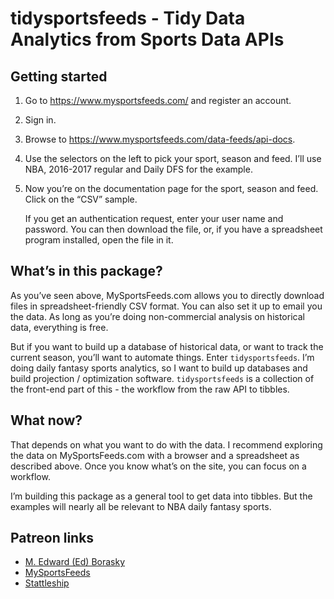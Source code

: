 tidysportsfeeds - Tidy Data Analytics from Sports Data APIs
================

## Getting started

1.  Go to <https://www.mysportsfeeds.com/> and register an account.

2.  Sign in.

3.  Browse to <https://www.mysportsfeeds.com/data-feeds/api-docs>.

4.  Use the selectors on the left to pick your sport, season and feed.
    I’ll use NBA, 2016-2017 regular and Daily DFS for the example.

5.  Now you’re on the documentation page for the sport, season and feed.
    Click on the “CSV” sample.
    
    If you get an authentication request, enter your user name and
    password. You can then download the file, or, if you have a
    spreadsheet program installed, open the file in it.

## What’s in this package?

As you’ve seen above, MySportsFeeds.com allows you to directly download
files in spreadsheet-friendly CSV format. You can also set it up to
email you the data. As long as you’re doing non-commercial analysis on
historical data, everything is free.

But if you want to build up a database of historical data, or want to
track the current season, you’ll want to automate things. Enter
`tidysportsfeeds`. I’m doing daily fantasy sports analytics, so I want
to build up databases and build projection / optimization software.
`tidysportsfeeds` is a collection of the front-end part of this - the
workflow from the raw API to tibbles.

## What now?

That depends on what you want to do with the data. I recommend exploring
the data on MySportsFeeds.com with a browser and a spreadsheet as
described above. Once you know what’s on the site, you can focus on a
workflow.

I’m building this package as a general tool to get data into tibbles.
But the examples will nearly all be relevant to NBA daily fantasy
sports.

## Patreon links

  - [M. Edward (Ed) Borasky](https://www.patreon.com/znmeb)
  - [MySportsFeeds](https://www.patreon.com/mysportsfeeds/posts)
  - [Stattleship](https://www.patreon.com/stattleship/posts)
